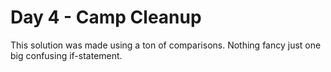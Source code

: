 # Day 4 - Camp Cleanup
This solution was made using a ton of comparisons. Nothing fancy just one big confusing if-statement.